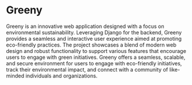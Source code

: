 # Greeny 
Greeny is an innovative web application designed with a focus on environmental sustainability. Leveraging Django for the backend, Greeny provides a seamless and interactive user experience aimed at promoting eco-friendly practices.
The project showcases a blend of modern web design and robust functionality to support various features that encourage users to engage with green initiatives.
Greeny offers a seamless, scalable, and secure environment for users to engage with eco-friendly initiatives, track their environmental impact, and connect with a community of like-minded individuals and organizations.
